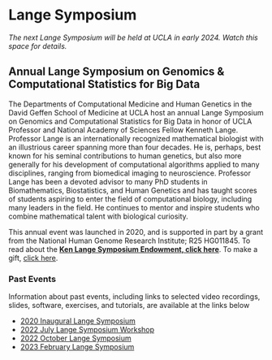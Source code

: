 # Lange Symposium

*The next Lange Symposium will be held at UCLA in early 2024. Watch this space for details.*

## Annual Lange Symposium on Genomics & Computational Statistics for Big Data

The Departments of Computational Medicine and Human Genetics in the David Geffen School of Medicine at UCLA host an annual Lange Symposium on Genomics and Computational Statistics for Big Data in honor of UCLA Professor and National Academy of Sciences Fellow Kenneth Lange. Professor Lange is an internationally recognized mathematical biologist with an illustrious career spanning more than four decades. He is, perhaps, best known for his seminal contributions to human genetics, but also more generally for his development of computational algorithms applied to many disciplines, ranging from biomedical imaging to neuroscience. Professor Lange has been a devoted advisor to many PhD students in Biomathematics, Biostatistics, and Human Genetics and has taught scores of students aspiring to enter the field of computational biology, including many leaders in the field. He continues to mentor and inspire students who combine mathematical talent with biological curiosity.

This annual event was launched in 2020, and is supported in part by a grant from the National Human Genome Research Institute; R25 HG011845. To read about the **[Ken Lange Symposium Endowment, click here](https://compmed.ucla.edu/ken-lange-symposium-endowment)**. To make a gift, [click here](https://giving.ucla.edu/Campaign/Donate.aspx?SiteNum=3167&fund=64621O&code=M-19409).

### Past Events

Information about past events, including links to selected video recordings, slides, software, exercises, and tutorials, are available at the links below
- [2020 Inaugural Lange Symposium](https://langesymposium.github.io/2020/)
- [2022 July Lange Symposium Workshop](https://langesymposium.github.io/2022-July-Workshop/)
- [2022 October Lange Symposium](https://langesymposium.github.io/2022-October-Symposium/)
- [2023 February Lange Symposium](https://langesymposium.github.io/2023-February-Symposium/)
